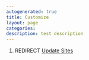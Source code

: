 ```yaml
---
autogenerated: true
title: Customize
layout: page
categories: 
description: test description
---
```


1.  REDIRECT [Update Sites](Update_Sites)
